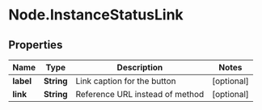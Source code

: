 # Node.InstanceStatusLink

## Properties

Name | Type | Description | Notes
------------ | ------------- | ------------- | -------------
**label** | **String** | Link caption for the button | [optional] 
**link** | **String** | Reference URL instead of method | [optional] 



